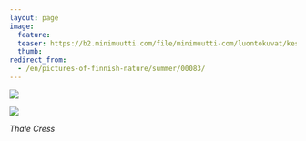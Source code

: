 ```yaml
---
layout: page
image:
  feature:
  teaser: https://b2.minimuutti.com/file/minimuutti-com/luontokuvat/kes%C3%A4/4/DS22279-245px.jpg
  thumb:
redirect_from:
  - /en/pictures-of-finnish-nature/summer/00083/
---
```


![](https://b2.minimuutti.com/file/minimuutti-com/luontokuvat/kes%C3%A4/4/DS22283-800px.jpg)

![](https://b2.minimuutti.com/file/minimuutti-com/luontokuvat/kes%C3%A4/4/DS22279-800px.jpg)

*Thale Cress*
